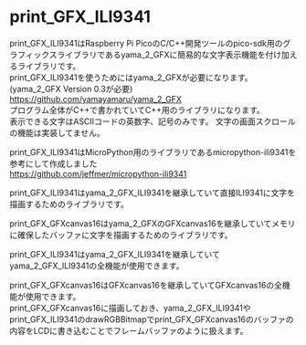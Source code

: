 # print_GFX_ILI9341
  
print_GFX_ILI9341はRaspberry Pi PicoのC/C++開発ツールのpico-sdk用のグラフィックスライブラリであるyama_2_GFXに簡易的な文字表示機能を付け加えるライブラリです。  
print_GFX_ILI9341を使うためにはyama_2_GFXが必要になります。  
(yama_2_GFX Version 0.3が必要)  
https://github.com/yamayamaru/yama_2_GFX  
プログラム全体がC++で書かれていてC++用のライブラリになります。   
表示できる文字はASCIIコードの英数字、記号のみです。
文字の画面スクロールの機能は実装してません。  
  
print_GFX_ILI9341はMicroPython用のライブラリであるmicropython-ili9341を参考にして作成しました  
https://github.com/jeffmer/micropython-ili9341  
  
print_GFX_ILI9341はyama_2_GFX_ILI9341を継承していて直接ILI9341に文字を描画するためのライブラリです。  
  
print_GFX_GFXcanvas16はyama_2_GFXのGFXcanvas16を継承していてメモリに確保したバッファに文字を描画するためのライブラリです。
  
print_GFX_ILI9341はyama_2_GFX_ILI9341を継承していてyama_2_GFX_ILI9341の全機能が使用できます。  
  
print_GFX_GFXcanvas16はGFXcanvas16を継承していてGFXcanvas16の全機能が使用できます。  
print_GFX_GFXcanvas16に描画しておき、yama_2_GFX_ILI9341やprint_GFX_ILI9341のdrawRGBBitmapでprint_GFX_GFXcanvas16のバッファの内容をLCDに書き込むことでフレームバッファのように扱えます。  
